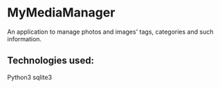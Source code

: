 # MyMediaManager

An application to manage photos and images' tags, categories and such information.

## Technologies used:
Python3
sqlite3
